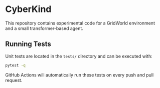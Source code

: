 # CyberKind

This repository contains experimental code for a GridWorld environment and a small transformer-based agent.

## Running Tests

Unit tests are located in the `tests/` directory and can be executed with:

```bash
pytest -q
```

GitHub Actions will automatically run these tests on every push and pull request.

